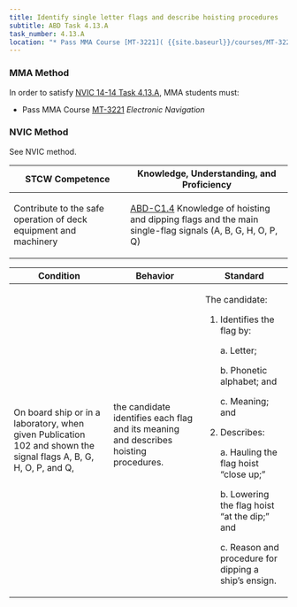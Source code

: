 ```yaml
---
title: Identify single letter flags and describe hoisting procedures
subtitle: ABD Task 4.13.A 
task_number: 4.13.A
location: "* Pass MMA Course [MT-3221]( {{site.baseurl}}/courses/MT-3221) *Electronic Navigation*" 
---
```



### MMA Method

In order to satisfy  [NVIC 14-14  Task  4.13.A]({{site.baseurl}}/assets/images/nvic-14-14.pdf), MMA students must:

* Pass MMA Course [MT-3221]( {{site.baseurl}}/courses/MT-3221) *Electronic Navigation*


### NVIC Method

<a onclick="togglevisibility('nvic_methods')" >See NVIC method.</a>

<div id='nvic_methods' class='hide'>

<table>
<thead>
<tr>
<th class='forty'> STCW Competence </th>
<th class='sixty'> Knowledge, Understanding, and Proficiency </th>
</tr>
</thead>




<tbody>
<tr><td markdown='1'>

Contribute to the safe operation of deck equipment and machinery

</td><td markdown='1'>

[ABD-C1.4](../../tables/25.html#ABD-C1.4) Knowledge of hoisting and dipping flags and the main single-flag signals (A, B, G, H, O, P, Q)

</td></tr>


</tbody>
</table>


<table>
<thead>
<tr><th class='twenty'>  Condition </th><th class='twenty'> Behavior </th><th  class='sixty'>Standard </th></tr>
</thead>
<tbody >



<tr><td markdown='1'>

On board ship or in a laboratory, when given Publication 102 and shown the signal flags A, B, G, H, O, P, and Q,

</td><td markdown='1'>

the candidate identifies each flag and its meaning and describes hoisting procedures.

<br>

<div class="tooltip">
<span class="tooltiptext">
</span>
</div>


</td><td markdown='1'>

The candidate:

1. Identifies the flag by:

	a. Letter;

	b. Phonetic alphabet; and

	c. Meaning; and

2. Describes:

	a. Hauling the flag hoist “close up;”
 
	b. Lowering the flag hoist “at the dip;” and

	c. Reason and procedure for dipping a ship’s ensign. 

</td></tr>
</tbody>
</table>
</div>
